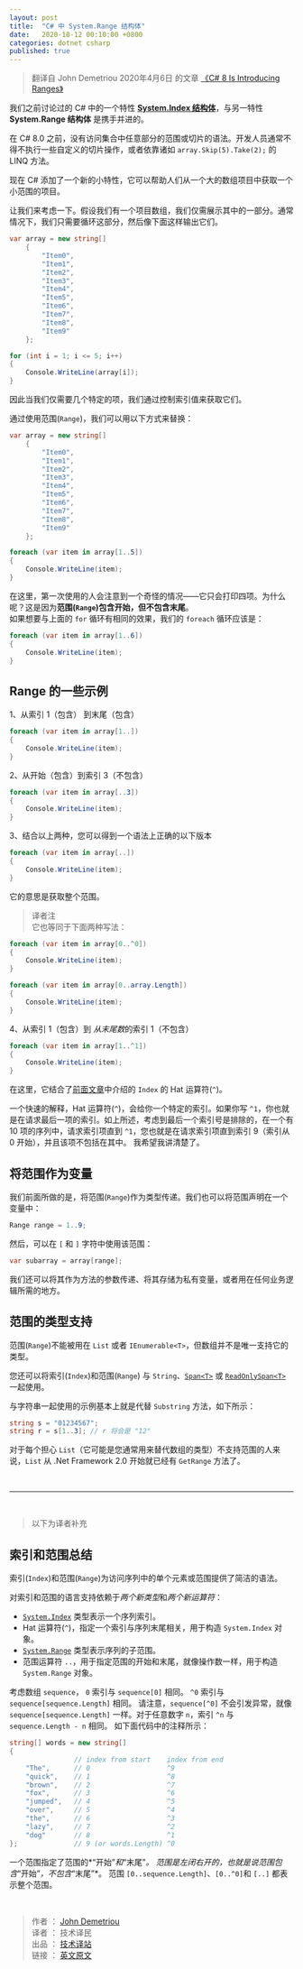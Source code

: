 ```yaml
---
layout: post
title:  "C# 中 System.Range 结构体"
date:   2020-10-12 00:10:00 +0800
categories: dotnet csharp
published: true
---
```


> 翻译自 John Demetriou 2020年4月6日 的文章 [《C# 8 Is Introducing Ranges》](http://www.devsanon.com/c/c-8-is-introducing-ranges/)

我们之前讨论过的 C# 中的一个特性 [**System.Index 结构体**](https://mp.weixin.qq.com/s/k4qxPRaMRRUWal5muc0SQQ)，与另一特性 **System.Range 结构体** 是携手并进的。

在 C# 8.0 之前，没有访问集合中任意部分的范围或切片的语法。开发人员通常不得不执行一些自定义的切片操作，或者依靠诸如 `array.Skip(5).Take(2);` 的 LINQ 方法。

现在 C# 添加了一个新的小特性，它可以帮助人们从一个大的数组项目中获取一个小范围的项目。

让我们来考虑一下。假设我们有一个项目数组，我们仅需展示其中的一部分。通常情况下，我们只需要循环这部分，然后像下面这样输出它们。

```csharp
var array = new string[]
    {
        "Item0",
        "Item1",
        "Item2",
        "Item3",
        "Item4",
        "Item5",
        "Item6",
        "Item7",
        "Item8",
        "Item9"
    };

for (int i = 1; i <= 5; i++)
{
    Console.WriteLine(array[i]);
}
```

因此当我们仅需要几个特定的项，我们通过控制索引值来获取它们。

通过使用范围(`Range`)，我们可以用以下方式来替换：

```csharp
var array = new string[]
    {
        "Item0",
        "Item1",
        "Item2",
        "Item3",
        "Item4",
        "Item5",
        "Item6",
        "Item7",
        "Item8",
        "Item9"
    };

foreach (var item in array[1..5])
{
    Console.WriteLine(item);
}
```

在这里，第一次使用的人会注意到一个奇怪的情况——它只会打印四项。为什么呢？这是因为**范围(`Range`)包含开始，但不包含末尾**。  
如果想要与上面的 `for` 循环有相同的效果，我们的 `foreach` 循环应该是：

```csharp
foreach (var item in array[1..6])
{
    Console.WriteLine(item);
}
```

## Range 的一些示例

1、从索引 1（包含） 到末尾（包含）
   
```csharp
foreach (var item in array[1..])
{
    Console.WriteLine(item);
}
```

2、从开始（包含）到索引 3（不包含）

```csharp
foreach (var item in array[..3])
{
    Console.WriteLine(item);
}
```

3、结合以上两种，您可以得到一个语法上正确的以下版本

```csharp
foreach (var item in array[..])
{
    Console.WriteLine(item);
}
```

它的意思是获取整个范围。

> 译者注  
> 它也等同于下面两种写法：

```csharp
foreach (var item in array[0..^0])
{
    Console.WriteLine(item);
}
```

```csharp
foreach (var item in array[0..array.Length])
{
    Console.WriteLine(item);
}
```

4、从索引 1（包含）到 *从末尾数*的索引 1（不包含）

```csharp
foreach (var item in array[1..^1])
{
    Console.WriteLine(item);
}
```

在这里，它结合了[前面文章](https://mp.weixin.qq.com/s/k4qxPRaMRRUWal5muc0SQQ)中介绍的 `Index` 的 Hat 运算符(`^`)。

一个快速的解释，Hat 运算符(`^`)，会给你一个特定的索引。如果你写 `^1`，你也就是在请求最后一项的索引。如上所述，考虑到最后一个索引号是排除的，在一个有 10 项的序列中，请求索引项直到 `^1`，您也就是在请求索引项直到索引 9（索引从 0 开始），并且该项不包括在其中。
我希望我讲清楚了。

## 将范围作为变量

我们前面所做的是，将范围(`Range`)作为类型传递。我们也可以将范围声明在一个变量中：

```csharp
Range range = 1..9;
```

然后，可以在 `[` 和 `]` 字符中使用该范围：

```csharp
var subarray = array[range];
```

我们还可以将其作为方法的参数传递、将其存储为私有变量，或者用在任何业务逻辑所需的地方。

## 范围的类型支持

范围(`Range`)不能被用在 `List` 或者 `IEnumerable<Τ>`，但数组并不是唯一支持它的类型。

您还可以将索引(`Index`)和范围(`Range`) 与 `String`、[`Span<T>`](https://docs.microsoft.com/zh-cn/dotnet/api/system.span-1) 或 [`ReadOnlySpan<T>`](https://docs.microsoft.com/zh-cn/dotnet/api/system.readonlyspan-1) 一起使用。

与字符串一起使用的示例基本上就是代替 `Substring` 方法，如下所示：

```csharp
string s = "01234567";
string r = s[1..3]; // r 将会是 "12"
```

对于每个担心 `List`（它可能是您通常用来替代数组的类型）不支持范围的人来说，`List` 从 .Net Framework 2.0 开始就已经有 `GetRange` 方法了。

<br/>  

---

<br/>

> 以下为译者补充

## 索引和范围总结

索引(`Index`)和范围(`Range`)为访问序列中的单个元素或范围提供了简洁的语法。

对索引和范围的语言支持依赖于*两个新类型*和*两个新运算符*：

- [`System.Index`](https://docs.microsoft.com/zh-cn/dotnet/api/system.index) 类型表示一个序列索引。
- Hat 运算符(`^`)，指定一个索引与序列末尾相关，用于构造 `System.Index` 对象。
- [`System.Range`](https://docs.microsoft.com/zh-cn/dotnet/api/system.range) 类型表示序列的子范围。
- 范围运算符 `..`，用于指定范围的开始和末尾，就像操作数一样，用于构造 `System.Range` 对象。

考虑数组 `sequence`， `0` 索引与 `sequence[0]` 相同。 `^0` 索引与 `sequence[sequence.Length]` 相同。 请注意，`sequence[^0]` 不会引发异常，就像 `sequence[sequence.Length]` 一样。对于任意数字 `n`，索引 `^n` 与 `sequence.Length - n` 相同。 如下面代码中的注释所示：

```csharp
string[] words = new string[]
{
                // index from start    index from end
    "The",      // 0                   ^9
    "quick",    // 1                   ^8
    "brown",    // 2                   ^7
    "fox",      // 3                   ^6
    "jumped",   // 4                   ^5
    "over",     // 5                   ^4
    "the",      // 6                   ^3
    "lazy",     // 7                   ^2
    "dog"       // 8                   ^1
};              // 9 (or words.Length) ^0
```

一个范围指定了范围的*“开始”*和*“末尾”*。 范围是左闭右开的，也就是说范围包含*“开始”*，不包含*“末尾”*。 范围 `[0..sequence.Length]`、`[0..^0]`和 `[..]` 都表示整个范围。

<!-- ## 参考文献

[索引和范围](https://docs.microsoft.com/zh-cn/dotnet/csharp/tutorials/ranges-indexes) -->

<br />

> 作者 ： [John Demetriou](https://www.devsanon.com/whoami/)   
> 译者 ： 技术译民   
> 出品 ： [技术译站](https://ittranslator.cn/)   
> 链接 ： [英文原文](http://www.devsanon.com/c/c-8-is-introducing-ranges/)

